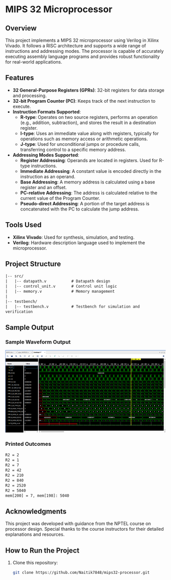 # MIPS 32 Microprocessor

## Overview
This project implements a MIPS 32 microprocessor using Verilog in Xilinx Vivado. It follows a RISC architecture and supports a wide range of instructions and addressing modes. The processor is capable of accurately executing assembly language programs and provides robust functionality for real-world applications.

## Features
- **32 General-Purpose Registers (GPRs)**: 32-bit registers for data storage and processing.
- **32-bit Program Counter (PC)**: Keeps track of the next instruction to execute.
- **Instruction Formats Supported**:
  - **R-type**: Operates on two source registers, performs an operation (e.g., addition, subtraction), and stores the result in a destination register.
  - **I-type**: Uses an immediate value along with registers, typically for operations such as memory access or arithmetic operations.
  - **J-type**: Used for unconditional jumps or procedure calls, transferring control to a specific memory address.
- **Addressing Modes Supported**:
  - **Register Addressing**: Operands are located in registers. Used for R-type instructions.
  - **Immediate Addressing**: A constant value is encoded directly in the instruction as an operand.
  - **Base Addressing**: A memory address is calculated using a base register and an offset.
  - **PC-relative Addressing**: The address is calculated relative to the current value of the Program Counter.
  - **Pseudo-direct Addressing**: A portion of the target address is concatenated with the PC to calculate the jump address.

## Tools Used
- **Xilinx Vivado**: Used for synthesis, simulation, and testing.
- **Verilog**: Hardware description language used to implement the microprocessor.

## Project Structure
```plaintext
|-- src/
|   |-- datapath.v           # Datapath design
|   |-- control_unit.v       # Control unit logic
|   |-- memory.v             # Memory management
|
|-- testbench/
|   |-- testbench.v          # Testbench for simulation and verification
```
## Sample Output

### Sample Waveform Output
![Waveform Screenshot](image.png)

### Printed Outcomes
    R2 = 2
    R2 = 1
    R2 = 7
    R2 = 42
    R2 = 210
    R2 = 840
    R2 = 2520
    R2 = 5040
    mem[200] = 7, mem[198]: 5040
    

## Acknowledgments
This project was developed with guidance from the NPTEL course on processor design. Special thanks to the course instructors for their detailed explanations and resources.

## How to Run the Project
1. Clone this repository:
   ```bash
   git clone https://github.com/Naitik7848/mips32-processor.git
   ```
